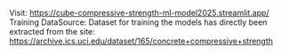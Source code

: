 Visit: https://cube-compressive-strength-ml-model2025.streamlit.app/
Training DataSource: Dataset for training the models has directly been extracted from the site: https://archive.ics.uci.edu/dataset/165/concrete+compressive+strength  
